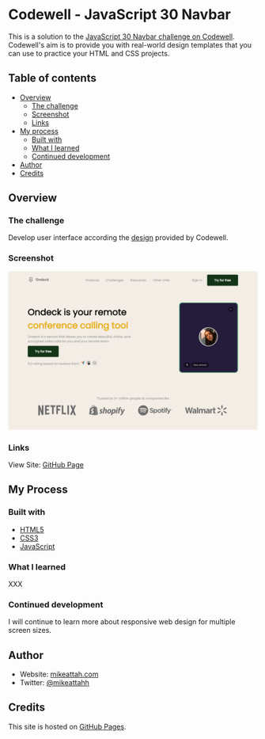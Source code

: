 # Codewell - JavaScript 30 Navbar

This is a solution to the [JavaScript 30 Navbar challenge on Codewell](https://www.codewell.cc/challenges/javascript30-navbar--623f19001fa95910c7bf998e). Codewell's aim is to provide you with real-world design templates that you can use to practice your HTML and CSS projects.

## Table of contents

- [Overview](#overview)
  - [The challenge](#the-challenge)
  - [Screenshot](#screenshot)
  - [Links](#links)
- [My process](#my-process)
  - [Built with](#built-with)
  - [What I learned](#what-i-learned)
  - [Continued development](#continued-development)
- [Author](#author)
- [Credits](#credits)

## Overview

### The challenge

Develop user interface according the [design](https://github.com/mikeattah/codewell-javascript-30-navbar/tree/main/public/design) provided by Codewell.

### Screenshot

![Screenshot of Web Page](./screenshot.png)

### Links

View Site: [GitHub Page](https://your-live-site-url.com)

## My Process

### Built with

- [HTML5](https://developer.mozilla.org/en-US/docs/Web/Guide/HTML/HTML5)
- [CSS3](https://developer.mozilla.org/en-US/docs/Web/CSS/CSS3)
- [JavaScript](https://developer.mozilla.org/en-US/docs/Web/JavaScript)

### What I learned

XXX

### Continued development

I will continue to learn more about responsive web design for multiple screen sizes.

## Author

- Website: [mikeattah.com](https://www.mikeattah.com)
- Twitter: [@mikeattahh](https://www.twitter.com/mikeattahh)

## Credits

This site is hosted on [GitHub Pages](https://pages.github.com/).
